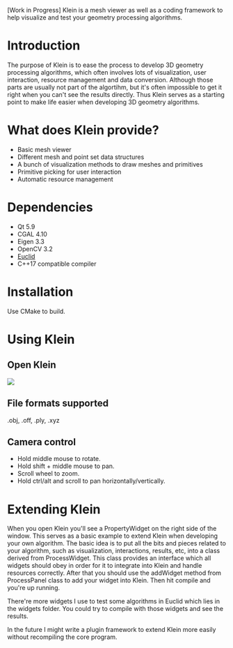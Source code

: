 [Work in Progress]
Klein is a mesh viewer as well as a coding framework to help visualize and test your geometry processing algorithms.

# Introduction
The purpose of Klein is to ease the process to develop 3D geometry processing algorithms, which often involves lots of visualization, user interaction, resource management and data conversion. Although those parts are usually not part of the algortihm, but it's often impossible to get it right when you can't see the results directly. Thus Klein serves as a starting point to make life easier when developing 3D geometry algorithms.

# What does Klein provide?
- Basic mesh viewer
- Different mesh and point set data structures
- A bunch of visualization methods to draw meshes and primitives
- Primitive picking for user interaction
- Automatic resource management

# Dependencies
- Qt 5.9
- CGAL 4.10
- Eigen 3.3
- OpenCV 3.2
- [Euclid](https://github.com/unclejimbo/Euclid)
- C++17 compatible compiler

# Installation
Use CMake to build.

# Using Klein

## Open Klein
![](https://github.com/unclejimbo/Klein/raw/master/contents/images/Klein.PNG)

## File formats supported
.obj, .off, .ply, .xyz

## Camera control
- Hold middle mouse to rotate.
- Hold shift + middle mouse to pan.
- Scroll wheel to zoom.
- Hold ctrl/alt and scroll to pan horizontally/vertically.

# Extending Klein
When you open Klein you'll see a PropertyWidget on the right side of the window. This serves as a basic example to extend Klein when developing your own algorithm. The basic idea is to put all the bits and pieces related to your algorithm, such as visualization, interactions, results, etc, into a class derived from ProcessWidget. This class provides an interface which all widgets should obey in order for it to integrate into Klein and handle resources correctly. After that you should use the addWidget method from ProcessPanel class to add your widget into Klein. Then hit compile and you're up running.

There're more widgets I use to test some algorithms in Euclid which lies in the widgets folder. You could try to compile with those widgets and see the results.

In the future I might write a plugin framework to extend Klein more easily without recompiling the core program.
